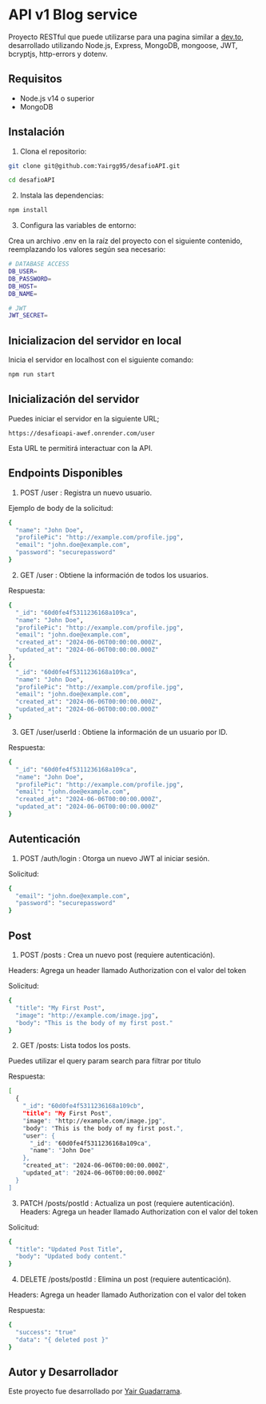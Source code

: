 # API v1 Blog service

Proyecto RESTful que puede utilizarse para una pagina similar a [dev.to](http://dev.to), desarrollado utilizando Node.js, Express, MongoDB, mongoose, JWT, bcryptjs, http-errors y dotenv.

## Requisitos

- Node.js v14 o superior
- MongoDB

## Instalación

1. Clona el repositorio:

```bash
git clone git@github.com:Yairgg95/desafioAPI.git

cd desafioAPI
```

2. Instala las dependencias:

```bash
npm install
```

3. Configura las variables de entorno:

Crea un archivo .env en la raíz del proyecto con el siguiente contenido, reemplazando los valores según sea necesario:

```bash
# DATABASE ACCESS
DB_USER=
DB_PASSWORD=
DB_HOST=
DB_NAME=

# JWT
JWT_SECRET=
```

## Inicializacion del servidor en local

Inicia el servidor en localhost con el siguiente comando:

```bash
npm run start
```

## Inicialización del servidor

Puedes iniciar el servidor en la siguiente URL;

```
https://desafioapi-awef.onrender.com/user
```

Esta URL te permitirá interactuar con la API.

## Endpoints Disponibles

1. POST /user : Registra un nuevo usuario.

Ejemplo de body de la solicitud:

```bash
{
  "name": "John Doe",
  "profilePic": "http://example.com/profile.jpg",
  "email": "john.doe@example.com",
  "password": "securepassword"
}
```

2. GET /user : Obtiene la información de todos los usuarios.

Respuesta:

```bash
{
  "_id": "60d0fe4f5311236168a109ca",
  "name": "John Doe",
  "profilePic": "http://example.com/profile.jpg",
  "email": "john.doe@example.com",
  "created_at": "2024-06-06T00:00:00.000Z",
  "updated_at": "2024-06-06T00:00:00.000Z"
},
{
  "_id": "60d0fe4f5311236168a109ca",
  "name": "John Doe",
  "profilePic": "http://example.com/profile.jpg",
  "email": "john.doe@example.com",
  "created_at": "2024-06-06T00:00:00.000Z",
  "updated_at": "2024-06-06T00:00:00.000Z"
}
```
3. GET /user/userId : Obtiene la información de un usuario por ID.

Respuesta:

```bash
{
  "_id": "60d0fe4f5311236168a109ca",
  "name": "John Doe",
  "profilePic": "http://example.com/profile.jpg",
  "email": "john.doe@example.com",
  "created_at": "2024-06-06T00:00:00.000Z",
  "updated_at": "2024-06-06T00:00:00.000Z"
}
```

## Autenticación

1. POST /auth/login : Otorga un nuevo JWT al iniciar sesión.

Solicitud:

```bash
{
  "email": "john.doe@example.com",
  "password": "securepassword"
}
```



## Post

1. POST /posts : Crea un nuevo post (requiere autenticación).


Headers: Agrega un header llamado Authorization con el valor del token

Solicitud:

```bash
{
  "title": "My First Post",
  "image": "http://example.com/image.jpg",
  "body": "This is the body of my first post."
}
```

2. GET /posts: Lista todos los posts.

Puedes utilizar el query param search para filtrar por titulo

Respuesta:

```bash
[
  {
    "_id": "60d0fe4f5311236168a109cb",
    "title": "My First Post",
    "image": "http://example.com/image.jpg",
    "body": "This is the body of my first post.",
    "user": {
      "_id": "60d0fe4f5311236168a109ca",
      "name": "John Doe"
    },
    "created_at": "2024-06-06T00:00:00.000Z",
    "updated_at": "2024-06-06T00:00:00.000Z"
  }
]
```

3. PATCH /posts/postId : Actualiza un post (requiere autenticación).
   Headers: Agrega un header llamado Authorization con el valor del token

Solicitud:

```bash
{
  "title": "Updated Post Title",
  "body": "Updated body content."
}
```

4. DELETE /posts/postId : Elimina un post (requiere autenticación).

Headers: Agrega un header llamado Authorization con el valor del token

Respuesta:

```bash
{
  "success": "true"
  "data": "{ deleted post }" 
}
```
## Autor y Desarrollador

Este proyecto fue desarrollado por [Yair Guadarrama](https://github.com/Yairgg95).

